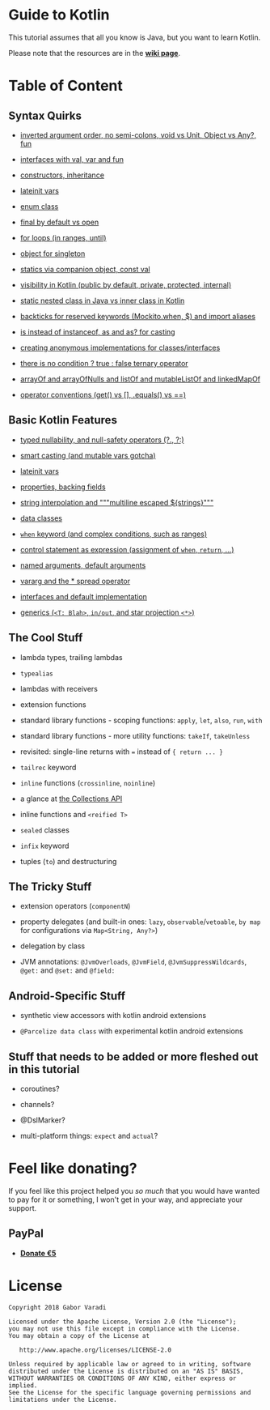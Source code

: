 # Guide to Kotlin

This tutorial assumes that all you know is Java, but you want to learn Kotlin.

Please note that the resources are in the [**wiki page**](https://github.com/Zhuinden/guide-to-kotlin/wiki).

# Table of Content

## Syntax Quirks

- [inverted argument order, no semi-colons, void vs Unit, Object vs Any?, fun](https://github.com/Zhuinden/guide-to-kotlin/wiki/1.\)-Syntax-Quirks#inverted-argument-order-no-semi-colons-void-vs-unit-object-vs-any-fun)

- [interfaces with val, var and fun](https://github.com/Zhuinden/guide-to-kotlin/wiki/1.\)-Syntax-Quirks#interfaces-with-val-var-and-fun)

- [constructors, inheritance](https://github.com/Zhuinden/guide-to-kotlin/wiki/1.\)-Syntax-Quirks#constructors-inheritance)

- [lateinit vars](https://github.com/Zhuinden/guide-to-kotlin/wiki/1.\)-Syntax-Quirks#lateinit-vars)

- [enum class](https://github.com/Zhuinden/guide-to-kotlin/wiki/1.\)-Syntax-Quirks#enum-class)

- [final by default vs open](https://github.com/Zhuinden/guide-to-kotlin/wiki/1.\)-Syntax-Quirks#final-by-default-vs-open)

- [for loops (in ranges, until)](https://github.com/Zhuinden/guide-to-kotlin/wiki/1.\)-Syntax-Quirks#for-loops-in-ranges-until)

- [object for singleton](https://github.com/Zhuinden/guide-to-kotlin/wiki/1.\)-Syntax-Quirks#object-for-singleton)

- [statics via companion object, const val](https://github.com/Zhuinden/guide-to-kotlin/wiki/1.\)-Syntax-Quirks#statics-via-companion-object-const-val)

- [visibility in Kotlin (public by default, private, protected, internal)](https://github.com/Zhuinden/guide-to-kotlin/wiki/1.\)-Syntax-Quirks#visibility-in-kotlin-public-by-default-private-protected-internal)

- [static nested class in Java vs inner class in Kotlin](https://github.com/Zhuinden/guide-to-kotlin/wiki/1.\)-Syntax-Quirks#static-nested-class-in-java-vs-inner-class-in-kotlin)

- [backticks for reserved keywords (Mockito.when, $) and import aliases](https://github.com/Zhuinden/guide-to-kotlin/wiki/1.\)-Syntax-Quirks#backticks-for-reserved-keywords-mockitowhen--and-import-aliases)

- [is instead of instanceof, as and as? for casting](https://github.com/Zhuinden/guide-to-kotlin/wiki/1.\)-Syntax-Quirks#is-instead-of-instanceof-as-and-as-for-casting)

- [creating anonymous implementations for classes/interfaces](https://github.com/Zhuinden/guide-to-kotlin/wiki/1.\)-Syntax-Quirks#creating-anonymous-implementations-for-classesinterfaces)

- [there is no condition ? true : false ternary operator](https://github.com/Zhuinden/guide-to-kotlin/wiki/1.\)-Syntax-Quirks#there-is-no-condition--true--false-ternary-operator)

- [arrayOf and arrayOfNulls and listOf and mutableListOf and linkedMapOf](https://github.com/Zhuinden/guide-to-kotlin/wiki/1.\)-Syntax-Quirks#arrayof-and-arrayofnulls-and-listof-and-mutablelistof-and-linkedmapof)

- [operator conventions (get() vs [], .equals() vs ==)](https://github.com/Zhuinden/guide-to-kotlin/wiki/1.\)-Syntax-Quirks#operator-conventions-get-vs--equals-vs-)

## Basic Kotlin Features

- [typed nullability, and null-safety operators (?., ?:)](https://github.com/Zhuinden/guide-to-kotlin/wiki/2.\)-Basic-Kotlin-Features#typed-nullability-and-null-safety-operators--)

- [smart casting (and mutable vars gotcha)](https://github.com/Zhuinden/guide-to-kotlin/wiki/2.\)-Basic-Kotlin-Features#smart-casting-and-mutable-vars-gotcha)

- [lateinit vars](https://github.com/Zhuinden/guide-to-kotlin/wiki/2.\)-Basic-Kotlin-Features#lateinit-vars)

- [properties, backing fields](https://github.com/Zhuinden/guide-to-kotlin/wiki/2.\)-Basic-Kotlin-Features#properties-backing-fields)

- [string interpolation and """multiline escaped ${strings}"""](https://github.com/Zhuinden/guide-to-kotlin/wiki/2.\)-Basic-Kotlin-Features#string-interpolation-and-multiline-escaped-strings)

- [data classes](https://github.com/Zhuinden/guide-to-kotlin/wiki/2.\)-Basic-Kotlin-Features#data-classes)

- [`when` keyword (and complex conditions, such as ranges)](https://github.com/Zhuinden/guide-to-kotlin/wiki/2.\)-Basic-Kotlin-Features#when-keyword)

- [control statement as expression (assignment of `when`, `return`, ...)](https://github.com/Zhuinden/guide-to-kotlin/wiki/2.\)-Basic-Kotlin-Features#control-statement-as-expression-assignment-of-when-return)

- [named arguments, default arguments](https://github.com/Zhuinden/guide-to-kotlin/wiki/2.\)-Basic-Kotlin-Features#named-arguments-default-arguments)

- [vararg and the * spread operator](https://github.com/Zhuinden/guide-to-kotlin/wiki/2.\)-Basic-Kotlin-Features#vararg-and-the--spread-operator)

- [interfaces and default implementation](https://github.com/Zhuinden/guide-to-kotlin/wiki/2.\)-Basic-Kotlin-Features#interfaces-and-default-implementation)

- [generics (`<T: Blah>`, `in/out`, and star projection `<*>`)](https://github.com/Zhuinden/guide-to-kotlin/wiki/2.\)-Basic-Kotlin-Features#generics-t-blah-inout-and-star-projection-)

## The Cool Stuff

- lambda types, trailing lambdas

- `typealias`

- lambdas with receivers

- extension functions

- standard library functions - scoping functions: `apply`, `let`, `also`, `run`, `with`

- standard library functions - more utility functions: `takeIf`, `takeUnless`

- revisited: single-line returns with `=` instead of `{ return ... }`

- `tailrec` keyword

- `inline` functions (`crossinline`, `noinline`)

- a glance at [the Collections API](https://kotlinlang.org/api/latest/jvm/stdlib/kotlin.collections/index.html#functions) 

- inline functions and `<reified T>`
  
- `sealed` classes

- `infix` keyword

- tuples (`to`) and destructuring

## The Tricky Stuff

- extension operators (`componentN`)

- property delegates (and built-in ones: `lazy`, `observable`/`vetoable`, `by map` for configurations via `Map<String, Any?>`)

- delegation by class

- JVM annotations: `@JvmOverloads`, `@JvmField`, `@JvmSuppressWildcards`, `@get:` and `@set:` and `@field:`

## Android-Specific Stuff

- synthetic view accessors with kotlin android extensions

- `@Parcelize data class` with experimental kotlin android extensions

## Stuff that needs to be added or more fleshed out in this tutorial

- coroutines?

- channels?

- @DslMarker?

- multi-platform things: `expect` and `actual`?

# Feel like donating?

If you feel like this project helped you *so much* that you would have wanted to pay for it or something, I won't get in your way, and appreciate your support.

## PayPal 

* **[Donate €5](https://www.paypal.me/Zhuinden/5)**

# License

    Copyright 2018 Gabor Varadi

    Licensed under the Apache License, Version 2.0 (the "License");
    you may not use this file except in compliance with the License.
    You may obtain a copy of the License at

       http://www.apache.org/licenses/LICENSE-2.0

    Unless required by applicable law or agreed to in writing, software
    distributed under the License is distributed on an "AS IS" BASIS,
    WITHOUT WARRANTIES OR CONDITIONS OF ANY KIND, either express or implied.
    See the License for the specific language governing permissions and
    limitations under the License.
